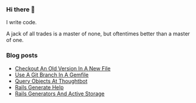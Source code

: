 ### Hi there 👋

I write code.

A jack of all trades is a master of none, but oftentimes better than a master of one.

<!--
**wusher/wusher** is a ✨ _special_ ✨ repository because its `README.md` (this file) appears on your GitHub profile.

Here are some ideas to get you started:

- 🔭 I’m currently working on ...
- 🌱 I’m currently learning ...
- 👯 I’m looking to collaborate on ...
- 🤔 I’m looking for help with ...
- 💬 Ask me about ...
- 📫 How to reach me: ...
- 😄 Pronouns: ...
- ⚡ Fun fact: ...
-->


### Blog posts
<!-- BLOG-POST-LIST:START -->
- [Checkout An Old Version In A New File](https://wusher.github.io/notes/2022/11/10/2022-11-10_checkout-an-old-version-in-a-new-file/)
- [Use A Git Branch In A Gemfile](https://wusher.github.io/notes/2022/10/20/2022-10-20_use-a-git-branch-in-a-gemfile/)
- [Query Objects At Thoughtbot](https://wusher.github.io/notes/2022/10/18/2022-10-18_query-objects-at-thoughtbot/)
- [Rails Generate Help](https://wusher.github.io/notes/cheatsheet/2022/10/12/0000-00-00_cheatsheet_rails-generate-help/)
- [Rails Generators And Active Storage](https://wusher.github.io/notes/2022/10/03/2022-10-03_migrations-and-active-storage/)
<!-- BLOG-POST-LIST:END -->
